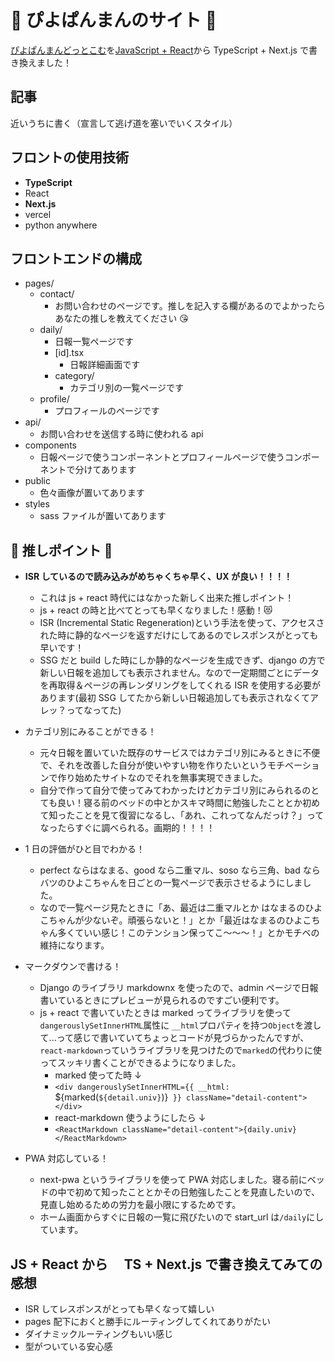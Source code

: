 # :baby_chick: ぴよぱんまんのサイト :baby_chick:

[ぴよぱんまんどっとこむ](https://piyopanman.com/)を[JavaScript + React](https://github.com/Piyopanman/piyopanman-daily-frontend)から TypeScript + Next.js で書き換えました！

## 記事

近いうちに書く（宣言して逃げ道を塞いでいくスタイル）

## フロントの使用技術

- **TypeScript**
- React
- **Next.js**
- vercel
- python anywhere

## フロントエンドの構成

- pages/
  - contact/
    - お問い合わせのページです。推しを記入する欄があるのでよかったらあなたの推しを教えてください :kissing_heart:
  - daily/
    - 日報一覧ページです
    - [id].tsx
      - 日報詳細画面です
    - category/
      - カテゴリ別の一覧ページです
  - profile/
    - プロフィールのページです
- api/
  - お問い合わせを送信する時に使われる api
- components
  - 日報ページで使うコンポーネントとプロフィールページで使うコンポーネントで分けてあります
- public
  - 色々画像が置いてあります
- styles
  - sass ファイルが置いてあります

## :star2: 推しポイント :star2:

- **ISR しているので読み込みがめちゃくちゃ早く、UX が良い！！！！**

  - これは js + react 時代にはなかった新しく出来た推しポイント！
  - js + react の時と比べてとっても早くなりました！感動！:heart_eyes_cat:
  - ISR (Incremental Static Regeneration)という手法を使って、アクセスされた時に静的なページを返すだけにしてあるのでレスポンスがとっても早いです！
  - SSG だと build した時にしか静的なページを生成できず、django の方で新しい日報を追加しても表示されません。なので一定期間ごとにデータを再取得＆ページの再レンダリングをしてくれる ISR を使用する必要があります(最初 SSG してたから新しい日報追加しても表示されなくてアレッ？ってなってた)

- カテゴリ別にみることができる！

  - 元々日報を置いていた既存のサービスではカテゴリ別にみるときに不便で、それを改善した自分が使いやすい物を作りたいというモチベーションで作り始めたサイトなのでそれを無事実現できました。
  - 自分で作って自分で使ってみてわかったけどカテゴリ別にみられるのとても良い！寝る前のベッドの中とかスキマ時間に勉強したこととか初めて知ったことを見て復習になるし、「あれ、これってなんだっけ？」ってなったらすぐに調べられる。画期的！！！！

- 1 日の評価がひと目でわかる！

  - perfect ならはなまる、good なら二重マル、soso なら三角、bad ならバツのひよこちゃんを日ごとの一覧ページで表示させるようにしました。
  - なので一覧ページ見たときに「あ、最近は二重マルとか
    はなまるのひよこちゃんが少ないぞ。頑張らないと！」とか「最近はなまるのひよこちゃん多くていい感じ！このテンション保ってこ〜〜〜！」とかモチベの維持になります。

- マークダウンで書ける！
  - Django のライブラリ markdownx を使ったので、admin ページで日報書いているときにプレビューが見られるのですごい便利です。
  - js + react で書いていたときは marked ってライブラリを使って `dangerouslySetInnerHTML`属性に `__html`プロパティを持つ`Object`を渡して...って感じで書いていてちょっとコードが見づらかったんですが、`react-markdown`っていうライブラリを見つけたので`marked`の代わりに使ってスッキリ書くことができるようになりました。
    - marked 使ってた時 ↓
    - `<div dangerouslySetInnerHTML={{ __html: `${marked(`${detail.univ}`)}` }} className="detail-content"></div>`
    - react-markdown 使うようにしたら ↓
    - `<ReactMarkdown className="detail-content">{daily.univ}</ReactMarkdown>`
- PWA 対応している！
  - next-pwa というライブラリを使って PWA 対応しました。寝る前にベッドの中で初めて知ったこととかその日勉強したことを見直したいので、見直し始めるための労力を最小限にするためです。
  - ホーム画面からすぐに日報の一覧に飛びたいので start_url は`/daily`にしています。

## JS + React から　 TS + Next.js で書き換えてみての感想

- ISR してレスポンスがとっても早くなって嬉しい
- pages 配下におくと勝手にルーティングしてくれてありがたい
- ダイナミックルーティングもいい感じ
- 型がついている安心感
